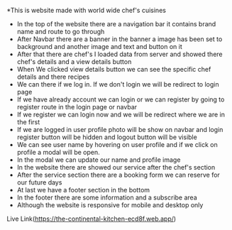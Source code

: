 *This is website made with world wide chef's cuisines
* In the top of the website there are a navigation bar it contains brand name and route to go through 
* After Navbar there are a banner in the banner a image has been set to background and another image and text and button on it
* After that there are chef's I loaded data from server and showed there chef's details and a view details button
* When We clicked view details button we can see the specific chef details and there recipes
* We can there if we log in. If we don't login we will be redirect to login page 
* If we have already account we can login or we can register by going to register route in the login page or navbar
* If we register we can login now and we will be redirect where we are in the first
* If we are logged in user profile photo will be show on navbar and login register button will be hidden and logout button will be visible
* We can see user name by hovering on user profile and if we click on profile a modal will be open.
* In the modal we can update our name and profile image
* In the website there are showed our service after the chef's section
* After the service section there are a booking form we can reserve for our future days
* At last we have a footer section in the bottom
* In the footer there are some information and a subscribe area
* Although the website is responsive for mobile and desktop only 


Live Link(https://the-continental-kitchen-ecd8f.web.app/)